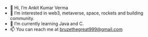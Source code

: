 - 👋 Hi, I’m Ankit Kumar Verma 
- 👀 I’m interested in web3, metaverse, space, rockets and building community.
- 🌱 I’m currently learning Java and C.
- 📫 You can reach me at bruzethegreat999@gmail.com

<!---
bruzethegreat/bruzethegreat is a ✨ special ✨ repository because its `README.md` (this file) appears on your GitHub profile.
You can click the Preview link to take a look at your changes.
--->
